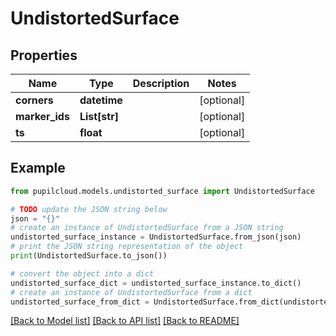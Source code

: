 # UndistortedSurface


## Properties

Name | Type | Description | Notes
------------ | ------------- | ------------- | -------------
**corners** | **datetime** |  | [optional] 
**marker_ids** | **List[str]** |  | [optional] 
**ts** | **float** |  | [optional] 

## Example

```python
from pupilcloud.models.undistorted_surface import UndistortedSurface

# TODO update the JSON string below
json = "{}"
# create an instance of UndistortedSurface from a JSON string
undistorted_surface_instance = UndistortedSurface.from_json(json)
# print the JSON string representation of the object
print(UndistortedSurface.to_json())

# convert the object into a dict
undistorted_surface_dict = undistorted_surface_instance.to_dict()
# create an instance of UndistortedSurface from a dict
undistorted_surface_from_dict = UndistortedSurface.from_dict(undistorted_surface_dict)
```
[[Back to Model list]](../README.md#documentation-for-models) [[Back to API list]](../README.md#documentation-for-api-endpoints) [[Back to README]](../README.md)


